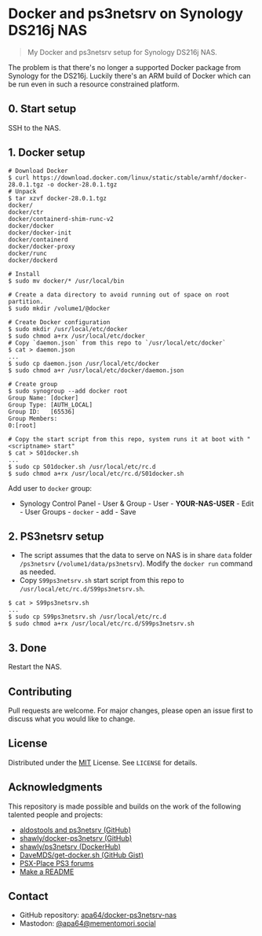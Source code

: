 # Docker and ps3netsrv on Synology DS216j NAS

> My Docker and ps3netsrv setup for Synology DS216j NAS.

The problem is that there's no longer a supported Docker package from Synology for the DS216j. Luckily there's an ARM build of Docker which can be run even in such a resource constrained platform.

## 0. Start setup

SSH to the NAS.

## 1. Docker setup

```shell
# Download Docker
$ curl https://download.docker.com/linux/static/stable/armhf/docker-28.0.1.tgz -o docker-28.0.1.tgz
# Unpack
$ tar xzvf docker-28.0.1.tgz
docker/
docker/ctr
docker/containerd-shim-runc-v2
docker/docker
docker/docker-init
docker/containerd
docker/docker-proxy
docker/runc
docker/dockerd

# Install
$ sudo mv docker/* /usr/local/bin

# Create a data directory to avoid running out of space on root partition.
$ sudo mkdir /volume1/@docker

# Create Docker configuration
$ sudo mkdir /usr/local/etc/docker
$ sudo chmod a+rx /usr/local/etc/docker
# Copy `daemon.json` from this repo to `/usr/local/etc/docker`
$ cat > daemon.json
...
$ sudo cp daemon.json /usr/local/etc/docker
$ sudo chmod a+r /usr/local/etc/docker/daemon.json

# Create group
$ sudo synogroup --add docker root
Group Name: [docker]
Group Type: [AUTH_LOCAL]
Group ID:   [65536]
Group Members:
0:[root]

# Copy the start script from this repo, system runs it at boot with "<scriptname> start"
$ cat > S01docker.sh
...
$ sudo cp S01docker.sh /usr/local/etc/rc.d
$ sudo chmod a+rx /usr/local/etc/rc.d/S01docker.sh
```

Add user to `docker` group:
- Synology Control Panel - User & Group - User - **YOUR-NAS-USER** - Edit - User Groups - `docker` - add - Save

## 2. PS3netsrv setup

- The script assumes that the data to serve on NAS is in share `data` folder `/ps3netsrv` (`/volume1/data/ps3netsrv`). Modify the `docker run` command as needed.
- Copy `S99ps3netsrv.sh` start script from this repo to `/usr/local/etc/rc.d/S99ps3netsrv.sh`.

```shell
$ cat > S99ps3netsrv.sh
...
$ sudo cp S99ps3netsrv.sh /usr/local/etc/rc.d
$ sudo chmod a+rx /usr/local/etc/rc.d/S99ps3netsrv.sh
```

## 3. Done

Restart the NAS.

## Contributing

Pull requests are welcome. For major changes, please open an issue first to discuss what you would like to change.

## License

Distributed under the [MIT](https://choosealicense.com/licenses/mit/) License. See `LICENSE` for details.

## Acknowledgments

This repository is made possible and builds on the work of the following talented people and projects:

- [aldostools and ps3netsrv (GitHub)](https://github.com/aldostools/webMAN-MOD/tree/master/_Projects_/ps3netsrv)
- [shawly/docker-ps3netsrv (GitHub)](https://github.com/shawly/docker-ps3netsrv/)
- [shawly/ps3netsrv (DockerHub)](https://hub.docker.com/r/shawly/ps3netsrv)
- [DaveMDS/get-docker.sh (GitHub Gist)](https://gist.github.com/DaveMDS/c35d77e51e0186a4fe2e577f51a5b09a)
- [PSX-Place PS3 forums](https://www.psx-place.com/forums/#playstation-3-forums.5)
- [Make a README](https://www.makeareadme.com/)

## Contact

- GitHub repository: [apa64/docker-ps3netsrv-nas](https://github.dev/apa64/docker-ps3netsrv-nas/)
- Mastodon: [@apa64@mementomori.social](https://mementomori.social/@apa64)
